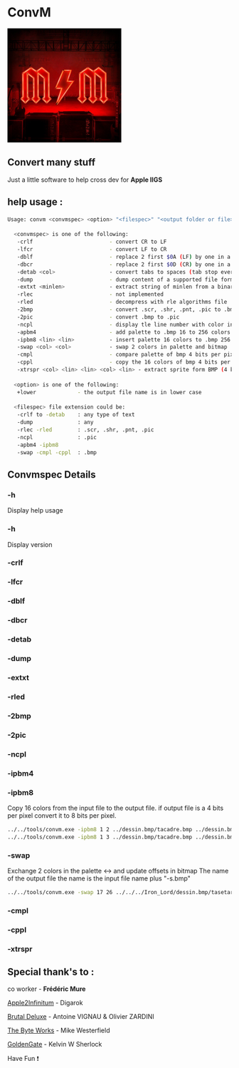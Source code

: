 
# **ConvM**

![Alt text](./MM_PowerUp_256x256.png "ConvM")

## Convert many stuff

Just a little software to help cross dev for **Apple IIGS**

## help usage :

```bash
Usage: convm <convmspec> <option> "<filespec>" "<output folder or file>"

  <convmspec> is one of the following:
   -crlf                        - convert CR to LF
   -lfcr                        - convert LF to CR
   -dblf                        - replace 2 first $0A (LF) by one in a serie
   -dbcr                        - replace 2 first $0D (CR) by one in a serie
   -detab <col>                 - convert tabs to spaces (tab stop every COL columns)
   -dump                        - dump content of a supported file format
   -extxt <minlen>              - extract string of minlen from a binary file
   -rlec                        - not implemented
   -rled                        - decompress with rle algorithms file
   -2bmp                        - convert .scr, .shr, .pnt, .pic to .bmp
   -2pic                        - convert .bmp to .pic
   -ncpl                        - display tle line number with color index not used in .pic
   -apbm4                       - add palette to .bmp 16 to 256 colors
   -ipbm8 <lin> <lin>           - insert palette 16 colors to .bmp 256 colors at lines
   -swap <col> <col>            - swap 2 colors in palette and bitmap
   -cmpl                        - compare palette of bmp 4 bits per pixel
   -cppl                        - copy the 16 colors of bmp 4 bits per pixel and fist 16 colors of bmp 8 bits per pixel
   -xtrspr <col> <lin> <lin> <col> <lin> - extract sprite form BMP (4 bits per pixel) to text to .aii

  <option> is one of the following:
   +lower             - the output file name is in lower case

  <filespec> file extension could be:
   -crlf to -detab    : any type of text
   -dump              : any
   -rlec -rled        : .scr, .shr, .pnt, .pic
   -ncpl              : .pic
   -apbm4 -ipbm8
   -swap -cmpl -cppl  : .bmp
```

## Convmspec Details

### -h

  Display help usage 

### -h

  Display version

### -crlf <file>

### -lfcr <file>

### -dblf <file>

### -dbcr <file>

### -detab <col> <file>

### -dump <file>

### -extxt <minlen> <file>

### -rled

### -2bmp

### -2pic

### -ncpl

### -ipbm4 

### -ipbm8 <lin> <lin> <file> <file>

  Copy 16 colors from the input file to the output file.
  if output file is a 4 bits per pixel convert it to 8 bits per pixel.
  ```bash
  ../../tools/convm.exe -ipbm8 1 2 ../dessin.bmp/tacadre.bmp ../dessin.bmp/tasetarc111.bmp
  ../../tools/convm.exe -ipbm8 1 3 ../dessin.bmp/tacadre.bmp ../dessin.bmp/tasetarc111.bmp
  ```

### -swap <col> <col> <file>

  Exchange 2 colors in the palette <col> <-> <col> and update offsets in bitmap
  The name of the output file the name is the input file name plus "-s.bmp"
  ```bash
  ../../tools/convm.exe -swap 17 26 ../../../Iron_Lord/dessin.bmp/tasetarc1.bmp
  ```

### -cmpl <file> <file>

### -cppl <file> <file>

### -xtrspr <col> <lin> <lin> <col> <lin> <file>


## Special thank's to :

co worker - **Frédéric Mure**

[Apple2Infinitum](https://app.slack.com/) - Digarok

[Brutal Deluxe](https://www.brutaldeluxe.fr/) - Antoine VIGNAU & Olivier ZARDINI

[The Byte Works](https://www.byteworks.us/Products.html) - Mike Westerfield

[GoldenGate](https://goldengate.gitlab.io/) - Kelvin W Sherlock


Have Fun :exclamation:
